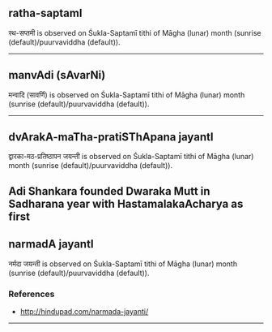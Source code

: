 ## ratha-saptamI

रथ-सप्तमी is observed on Śukla-Saptamī tithi of Māgha (lunar) month (sunrise (default)/puurvaviddha (default)).


---
## manvAdi (sAvarNi)

मन्वादि (सावर्णि) is observed on Śukla-Saptamī tithi of Māgha (lunar) month (sunrise (default)/puurvaviddha (default)).


---
## dvArakA-maTha-pratiSThApana jayantI

द्वारका-मठ-प्रतिष्ठापन जयन्ती is observed on Śukla-Saptamī tithi of Māgha (lunar) month (sunrise (default)/puurvaviddha (default)).

Adi Shankara founded Dwaraka Mutt in Sadharana year with HastamalakaAcharya as first
---
## narmadA jayantI

नर्मदा जयन्ती is observed on Śukla-Saptamī tithi of Māgha (lunar) month (sunrise (default)/puurvaviddha (default)).


### References
* http://hindupad.com/narmada-jayanti/

---
